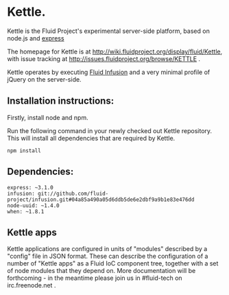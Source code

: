 Kettle.
===

Kettle is the Fluid Project's experimental server-side platform, based on node.js and [express](http://expressjs.com/)

The homepage for Kettle is at http://wiki.fluidproject.org/display/fluid/Kettle, with issue tracking at http://issues.fluidproject.org/browse/KETTLE .

Kettle operates by executing [Fluid Infusion](http://www.fluidproject.org/products/infusion/) and a very minimal profile of jQuery on the server-side.

Installation instructions:
-

Firstly, install node and npm.

Run the following command in your newly checked out Kettle repository. This
will install all dependencies that are required by Kettle.

    npm install

Dependencies:
-

    express: ~3.1.0
    infusion: git://github.com/fluid-project/infusion.git#04a85a490a05d6ddb5de6e2dbf9a9b1e83e476dd
    node-uuid: ~1.4.0
    when: ~1.8.1

Kettle apps
-

Kettle applications are configured in units of "modules" described by a "config" file in JSON format. These can
describe the configuration of a number of "Kettle apps" as a Fluid IoC component tree, together with a set of node modules that they depend on.
More documentation will be forthcoming - in the meantime please join us in #fluid-tech on irc.freenode.net .
